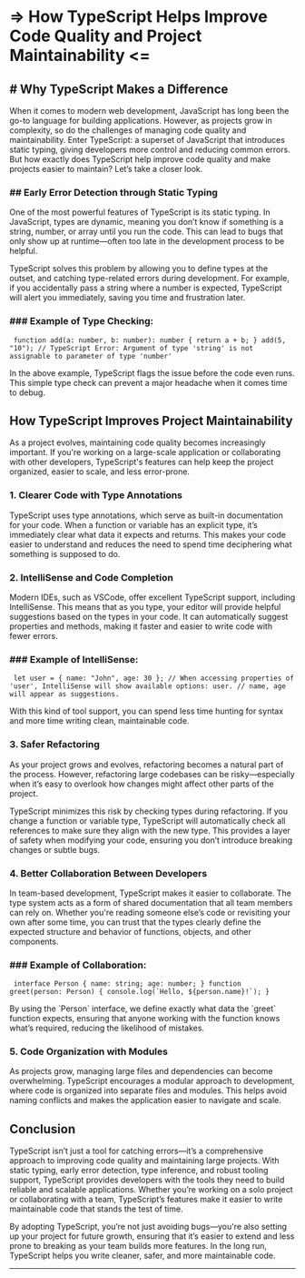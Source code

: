 <h1>=> How TypeScript Helps Improve Code Quality and Project Maintainability <=</h1> 

<h2># Why TypeScript Makes a Difference</h2> 
<p>When it comes to modern web development, JavaScript has long been the go-to language for building applications. However, as projects grow in complexity, so do the challenges of managing code quality and maintainability. Enter TypeScript: a superset of JavaScript that introduces static typing, giving developers more control and reducing common errors. But how exactly does TypeScript help improve code quality and make projects easier to maintain? Let’s take a closer look.</p>

<h3>## Early Error Detection through Static Typing</h3> 
<p>One of the most powerful features of TypeScript is its static typing. In JavaScript, types are dynamic, meaning you don’t know if something is a string, number, or array until you run the code. This can lead to bugs that only show up at runtime—often too late in the development process to be helpful.</p> 

<p>TypeScript solves this problem by allowing you to define types at the outset, and catching type-related errors during development. For example, if you accidentally pass a string where a number is expected, TypeScript will alert you immediately, saving you time and frustration later.</p> 
<h3>### Example of Type Checking:</h3> 

<pre><code> function add(a: number, b: number): number { return a + b; } add(5, "10"); // TypeScript Error: Argument of type 'string' is not assignable to parameter of type 'number' </code></pre> 

<p>In the above example, TypeScript flags the issue before the code even runs. This simple type check can prevent a major headache when it comes time to debug.</p> 

<h2>How TypeScript Improves Project Maintainability</h2> 
<p>As a project evolves, maintaining code quality becomes increasingly important. If you're working on a large-scale application or collaborating with other developers, TypeScript's features can help keep the project organized, easier to scale, and less error-prone.</p>

<h3>1. Clearer Code with Type Annotations</h3> 
<p>TypeScript uses type annotations, which serve as built-in documentation for your code. When a function or variable has an explicit type, it’s immediately clear what data it expects and returns. This makes your code easier to understand and reduces the need to spend time deciphering what something is supposed to do.</p> 

<h3>2. IntelliSense and Code Completion</h3> 
<p>Modern IDEs, such as VSCode, offer excellent TypeScript support, including IntelliSense. This means that as you type, your editor will provide helpful suggestions based on the types in your code. It can automatically suggest properties and methods, making it faster and easier to write code with fewer errors.</p> 

<h3>### Example of IntelliSense:</h3> 

<pre><code> let user = { name: "John", age: 30 }; // When accessing properties of 'user', IntelliSense will show available options: user. // name, age will appear as suggestions. </code></pre> 

<p>With this kind of tool support, you can spend less time hunting for syntax and more time writing clean, maintainable code.</p> 

<h3>3. Safer Refactoring</h3> 
<p>As your project grows and evolves, refactoring becomes a natural part of the process. However, refactoring large codebases can be risky—especially when it’s easy to overlook how changes might affect other parts of the project.</p> 

<p>TypeScript minimizes this risk by checking types during refactoring. If you change a function or variable type, TypeScript will automatically check all references to make sure they align with the new type. This provides a layer of safety when modifying your code, ensuring you don’t introduce breaking changes or subtle bugs.</p> 

<h3>4. Better Collaboration Between Developers</h3> 
<p>In team-based development, TypeScript makes it easier to collaborate. The type system acts as a form of shared documentation that all team members can rely on. Whether you're reading someone else’s code or revisiting your own after some time, you can trust that the types clearly define the expected structure and behavior of functions, objects, and other components.</p> 

<h3>### Example of Collaboration:</h3> 

<pre><code> interface Person { name: string; age: number; } function greet(person: Person) { console.log(`Hello, ${person.name}!`); } </code></pre> 

<p>By using the `Person` interface, we define exactly what data the `greet` function expects, ensuring that anyone working with the function knows what’s required, reducing the likelihood of mistakes.</p> 

<h3>5. Code Organization with Modules</h3> 
<p>As projects grow, managing large files and dependencies can become overwhelming. TypeScript encourages a modular approach to development, where code is organized into separate files and modules. This helps avoid naming conflicts and makes the application easier to navigate and scale.</p> 

<h2>Conclusion</h2> 
<p>TypeScript isn’t just a tool for catching errors—it’s a comprehensive approach to improving code quality and maintaining large projects. With static typing, early error detection, type inference, and robust tooling support, TypeScript provides developers with the tools they need to build reliable and scalable applications. Whether you’re working on a solo project or collaborating with a team, TypeScript’s features make it easier to write maintainable code that stands the test of time.</p>
 <p>By adopting TypeScript, you’re not just avoiding bugs—you're also setting up your project for future growth, ensuring that it’s easier to extend and less prone to breaking as your team builds more features. In the long run, TypeScript helps you write cleaner, safer, and more maintainable code.</p>

 ____________________________________________________________________________________________________________________________

 

 

